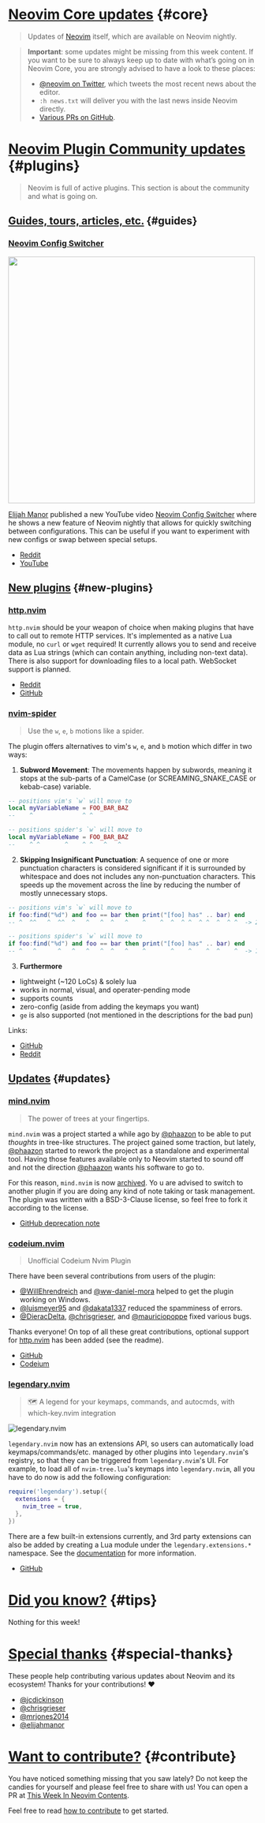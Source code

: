 # [Neovim Core updates](#core) {#core}

> Updates of [Neovim](https://neovim.org) itself, which are available on Neovim nightly.

> **Important**: some updates might be missing from this week content. If you want to be sure to always keep up to
> date with what’s going on in Neovim Core, you are strongly advised to have a look to these places:
>
> - [@neovim on Twitter](https://twitter.com/neovim), which tweets the most recent news about the editor.
> - `:h news.txt` will deliver you with the last news inside Neovim directly.
> - [Various PRs on GitHub](https://github.com/neovim/neovim/pulls).

# [Neovim Plugin Community updates](#plugins) {#plugins}

> Neovim is full of active plugins. This section is about the community and what is going on.


## [Guides, tours, articles, etc.](#guides) {#guides}


<h3 id="guide-neovim-config-switcher">
  <a href="#guide-neovim-config-switcher">
    <span class="icon-text">
      <span class="icon">
        <i class="fa-solid fa-lightbulb"></i>
      </span>
      </span>
      <span>Neovim Config Switcher</span>
    </span>
  </a>
</h3>

<a href="https://youtu.be/LkHjJlSgKZY">
  <img width=500 src="https://user-images.githubusercontent.com/86454/227739210-b31894b6-708f-4f1a-9bfe-e75956e5967b.png">
</a>

[Elijah Manor](https://twitter.com/elijahmanor) published a new YouTube video 
[Neovim Config Switcher](https://youtu.be/LkHjJlSgKZY) where he shows a new feature of Neovim nightly that allows for 
quickly switching between configurations. This can be useful if you want to experiment with new configs or swap between 
special setups. 

- [Reddit](https://www.reddit.com/r/neovim/comments/123mf4g/neovim_config_switcher/)
- [YouTube](https://youtu.be/LkHjJlSgKZY)


## [New plugins](#new-plugins) {#new-plugins}


<h3 id="http.nvim">
  <a href="#http.nvim">
    <span class="icon-text">
      <span class="icon">
        <i class="fa-solid fa-book"></i>
      </span>
    </span>
    <span>http.nvim</span>
  </a>
</h3>

`http.nvim` should be your weapon of choice when making plugins that have to call out to remote HTTP services. It's 
implemented as a native Lua module, no `curl` or `wget` required! It currently allows you to send and receive data as 
Lua strings (which can contain anything, including non-text data). There is also support for downloading files to a 
local path. WebSocket support is planned.

- [Reddit](https://www.reddit.com/r/neovim/comments/1229ifg/new_plugin_library_httpnvim/)
- [GitHub](https://github.com/jcdickinson/http.nvim)


<h3 id="nvim-spider">
  <a href="#nvim-spider">
    <span class="icon-text">
      <span class="icon">
        <i class="fa-solid fa-book"></i>
      </span>
    </span>
    <span>nvim-spider</span>
  </a>
</h3>

> Use the `w`, `e`, `b` motions like a spider.

The plugin offers alternatives to vim's `w`, `e`, and `b` motion which differ in two ways: 

1. __Subword Movement__: The movements happen by subwords, meaning it stops at the sub-parts of a CamelCase 
  (or SCREAMING_SNAKE_CASE or kebab-case) variable. 

  ```lua
  -- positions vim's `w` will move to
  local myVariableName = FOO_BAR_BAZ
  --    ^              ^ ^
  
  -- positions spider's `w` will move to
  local myVariableName = FOO_BAR_BAZ
  --    ^ ^       ^    ^ ^   ^   ^
  ```
2. __Skipping Insignificant Punctuation__: A sequence of one or more punctuation characters is considered significant if 
  it is surrounded by whitespace and does not includes any non-punctuation characters. This speeds up the movement 
  across the line by reducing the number of mostly unnecessary stops.

  ```lua
  -- positions vim's `w` will move to
  if foo:find("%d") and foo == bar then print("[foo] has" .. bar) end
  -- ^  ^^   ^  ^^  ^   ^   ^  ^   ^    ^    ^  ^  ^ ^  ^ ^  ^  ^ ^  -> 21
  
  -- positions spider's `w` will move to
  if foo:find("%d") and foo == bar then print("[foo] has" .. bar) end
  -- ^   ^      ^   ^   ^   ^  ^   ^    ^       ^    ^    ^  ^    ^  -> 14
  ```
3. __Furthermore__
  - lightweight (~120 LoCs) & solely lua
  - works in normal, visual, and operater-pending mode
  - supports counts
  - zero-config (aside from adding the keymaps you want)
  - `ge` is also supported (not mentioned in the descriptions for the bad pun)

Links:

- [GitHub](https://github.com/chrisgrieser/nvim-spider)
- [Reddit](https://www.reddit.com/r/neovim/comments/121u05r/introducing_nvimspider_use_the_w_e_b_motions_like/)


## [Updates](#updates) {#updates}


<h3 id="update-mind.nvim">
  <a href="#update-mind.nvim">
    <span class="icon-text">
      <span class="icon">
        <i class="fa-solid fa-book"></i>
      </span>
    </span>
    <span>mind.nvim</span>
  </a>
</h3>

> The power of trees at your fingertips.

`mind.nvim` was a project started a while ago by [@phaazon](https://github.com/phaazon) to be able to put _thoughts_ in
tree-like structures. The project gained some traction, but lately, [@phaazon](https://github.com/phaazon) started to
rework the project as a standalone and experimental tool. Having those features available only to Neovim started to
sound off and not the direction [@phaazon](https://github.com/phaazon) wants his software to go to.

For this reason, `mind.nvim` is now [archived](https://github.com/phaazon/mind.nvim#deprecation-and-archive-notice). Yo
u are advised to switch to another plugin if you are doing any kind of note taking or task management. The plugin was 
written with a BSD-3-Clause license, so feel free to fork it according to the license.

- [GitHub deprecation note](https://github.com/phaazon/mind.nvim#deprecation-and-archive-notice)


<h3 id="codeium.nvim">
  <a href="#codeium.nvim">
    <span class="icon-text">
      <span class="icon">
        <i class="fa-solid fa-book"></i>
      </span>
    </span>
    <span>codeium.nvim</span>
  </a>
</h3>

> Unofficial Codeium Nvim Plugin

There have been several contributions from users of the plugin:

- [@WillEhrendreich](https://github.com/WillEhrendreich) and [@ww-daniel-mora](https://github.com/ww-daniel-mora) helped 
  to get the plugin working on Windows.
- [@luismeyer95](https://github.com/luismeyer95) and [@dakata1337](https://github.com/dakata1337) reduced the spamminess 
  of errors.
- [@DieracDelta](https://github.com/DieracDelta), [@chrisgrieser](https://github.com/chrisgrieser), and 
  [@mauriciopoppe](https://github.com/mauriciopoppe) fixed various bugs.

Thanks everyone! On top of all these great contributions, optional support for [http.nvim](#http.nvim) has been added 
(see the readme).

- [GitHub](https://github.com/jcdickinson/codeium.nvim)
- [Codeium](https://codeium.com/)


<h3 id="update-legendary.nvim">
  <a href="#update-legendary.nvim">
    <span class="icon-text">
      <span class="icon">
        <i class="fa-solid fa-book"></i>
      </span>
    </span>
    <span>legendary.nvim</span>
  </a>
</h3>

> 🗺️ A legend for your keymaps, commands, and autocmds, with which-key.nvim integration 

![legendary.nvim](https://user-images.githubusercontent.com/8648891/200827633-7009f5f3-e126-491c-88bd-73a0287978c4.gif)

`legendary.nvim` now has an extensions API, so users can automatically load keymaps/commands/etc. managed by other 
plugins into `legendary.nvim`'s registry, so that they can be triggered from `legendary.nvim`'s UI. For example, to load 
all of `nvim-tree.lua`'s keymaps into `legendary.nvim`, all you have to do now is add the following configuration:

```lua
require('legendary').setup({
  extensions = {
    nvim_tree = true,
  },
})
```

There are a few built-in extensions currently, and 3rd party extensions can also be added by creating a Lua module under 
the `legendary.extensions.*` namespace. See the 
[documentation](https://github.com/mrjones2014/legendary.nvim/blob/master/doc/EXTENSIONS.md) for more information.

- [GitHub](https://github.com/mrjones2014/legendary.nvim)


# [Did you know?](#tips) {#tips}

Nothing for this week!

# [Special thanks](#special-thanks) {#special-thanks}

These people help contributing various updates about Neovim and its ecosystem! Thanks for your contributions! ❤️

- [@jcdickinson](https://github.com/jcdickinson)
- [@chrisgrieser](https://github.com/chrisgrieser)
- [@mrjones2014](https://github.com/mrjones2014)
- [@elijahmanor](https://github.com/elijahmanor)

# [Want to contribute?](#contribute) {#contribute}

You have noticed something missing that you saw lately? Do not keep the candies for yourself and please feel free to
share with us! You can open a PR at [This Week In Neovim Contents](https://github.com/phaazon/this-week-in-neovim-contents).

Feel free to read [how to contribute](https://github.com/phaazon/this-week-in-neovim-contents#how-to-contribute)
to get started.

